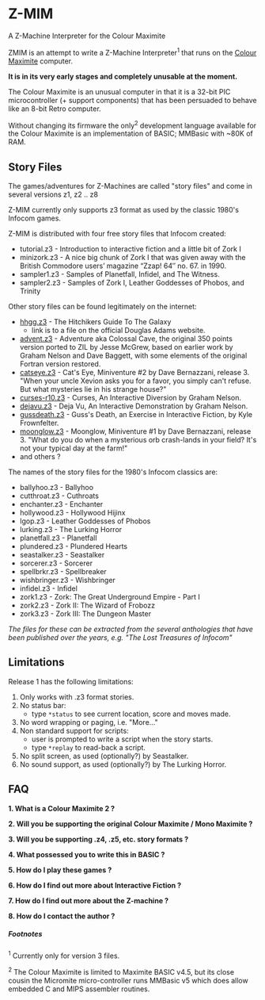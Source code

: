 # Z-MIM
A Z-Machine Interpreter for the Colour Maximite

ZMIM is an attempt to write a Z-Machine Interpreter<sup>1</sup> that runs on the
[Colour Maximite](https://geoffg.net/maximite.html) computer.

**It is in its very early stages and completely unusable at the moment.**

The Colour Maximite is an unusual computer in that it is a 32-bit PIC
microcontroller (+ support components) that has been persuaded to
behave like an 8-bit Retro computer.

Without changing its firmware the only<sup>2</sup> development language available
for the Colour Maximite is an implementation of BASIC; MMBasic with ~80K of RAM.

## Story Files

The games/adventures for Z-Machines are called "story files" and come in several versions z1, z2 .. z8

Z-MIM currently only supports z3 format as used by the classic 1980's Infocom games.

Z-MIM is distributed with four free story files that Infocom created:
 - tutorial.z3 - Introduction to interactive fiction and a little bit of Zork I
 - minizork.z3 - A nice big chunk of Zork I that was given away with the British Commodore users’ magazine “Zzap! 64″ no. 67. in 1990.
 - sampler1.z3 - Samples of Planetfall, Infidel, and The Witness.
 - sampler2.z3 - Samples of Zork I, Leather Goddesses of Phobos, and Trinity

Other story files can be found legitimately on the internet:
 - [hhgg.z3](http://www.douglasadams.com/creations/hhgg.z3) - The Hitchikers Guide To The Galaxy
    - link is to a file on the official Douglas Adams website. 
 - [advent.z3](https://ifarchive.org/if-archive/games/zcode/advent.z3) - Adventure aka Colossal Cave, the original 350 points version ported to ZIL by Jesse McGrew, based on earlier work by Graham Nelson and Dave Baggett, with some elements of the original Fortran version restored.
 - [catseye.z3](https://ifarchive.org/if-archive/games/zcode/catseye.z3) - Cat's Eye, Miniventure #2 by Dave Bernazzani, release 3. "When your uncle Xevion asks you for a favor, you simply can't refuse. But what mysteries lie in his strange house?"
 - [curses-r10.z3](https://ifarchive.org/if-archive/games/zcode/old/curses-r10.z3) - Curses, An Interactive Diversion by Graham Nelson.
 - [dejavu.z3](https://ifarchive.org/if-archive/games/zcode/dejavu.z3) - Deja Vu, An Interactive Demonstration by Graham Nelson.
 - [gussdeath.z3](https://ifarchive.org/if-archive/games/zcode/gussdeath.z3) - Guss's Death, an Exercise in Interactive Fiction, by Kyle Frownfelter.
 - [moonglow.z3](https://ifarchive.org/if-archive/games/zcode/moonglow.z3) - Moonglow, Miniventure #1 by Dave Bernazzani, release 3. "What do you do when a mysterious orb crash-lands in your field? It's not your typical day at the farm!"
 - and others ?

The names of the story files for the 1980's Infocom classics are:
 - ballyhoo.z3 - Ballyhoo
 - cutthroat.z3 - Cuthroats
 - enchanter.z3 - Enchanter
 - hollywood.z3 - Hollywood Hijinx
 - lgop.z3 - Leather Goddesses of Phobos
 - lurking.z3 - The Lurking Horror
 - planetfall.z3 - Planetfall
 - plundered.z3 - Plundered Hearts
 - seastalker.z3 - Seastalker
 - sorcerer.z3 - Sorcerer
 - spellbrkr.z3 - Spellbreaker
 - wishbringer.z3 - Wishbringer
 - infidel.z3 - Infidel
 - zork1.z3 - Zork: The Great Underground Empire - Part I
 - zork2.z3 - Zork II: The Wizard of Frobozz
 - zork3.z3 - Zork III: The Dungeon Master
 
*The files for these can be extracted from the several anthologies that have been published over the years, e.g. "The Lost Treasures of Infocom"*

## Limitations

Release 1 has the following limitations:

1. Only works with .z3 format stories.
2. No status bar:
    - type `*status` to see current location, score and moves made.
3. No word wrapping or paging, i.e. "More..."
4. Non standard support for scripts:
    - user is prompted to write a script when the story starts.
    - type `*replay` to read-back a script.
5. No split screen, as used (optionally?) by Seastalker.
6. No sound support, as used (optionally?) by The Lurking Horror.

## FAQ

**1. What is a Colour Maximite 2 ?**

**2. Will you be supporting the original Colour Maximite / Mono Maximite ?**

**3. Will you be supporting .z4, .z5, etc. story formats ?**

**4. What possessed you to write this in BASIC ?**

**5. How do I play these games ?**

**6. How do I find out more about Interactive Fiction ?**

**7. How do I find out more about the Z-machine ?**

**8. How do I contact the author ?**

##### Footnotes

<sup>1</sup> Currently only for version 3 files.

<sup>2</sup> The Colour Maximite is limited to Maximite BASIC v4.5, but its close cousin the Micromite micro-controller runs MMBasic v5 which does allow embedded C and MIPS assembler routines.
